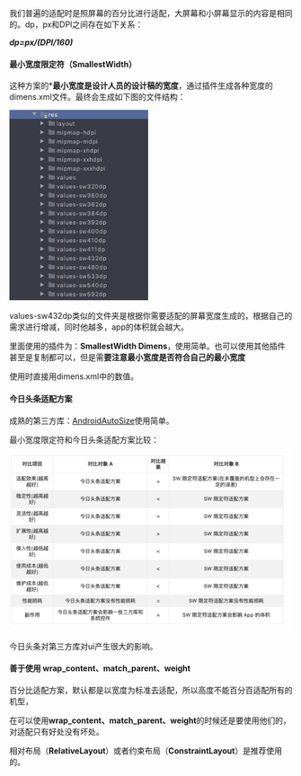 我们普遍的适配时是照屏幕的百分比进行适配，大屏幕和小屏幕显示的内容是相同的。dp，px和DPI之间存在如下关系：

***dp=px/(DPI/160)***

#### 最小宽度限定符（SmallestWidth）

这种方案的***最小宽度是设计人员的设计稿的宽度**，通过插件生成各种宽度的dimens.xml文件。最终会生成如下图的文件结构：

<img src="../assets/屏幕适配-结构.png" alt="截屏2021-04-01 下午6.56.43" style="zoom: 80%;" />

values-sw432dp类似的文件夹是根据你需要适配的屏幕宽度生成的，根据自己的需求进行增减，同时他越多，app的体积就会越大。

里面使用的插件为：**SmallestWidth Dimens**，使用简单。也可以使用其他插件甚至是复制都可以，但是需**要注意最小宽度是否符合自己的最小宽度**

使用时直接用dimens.xml中的数值。

#### 今日头条适配方案

成熟的第三方库：[AndroidAutoSize](https://github.com/JessYanCoding/AndroidAutoSize)使用简单。

最小宽度限定符和今日头条适配方案比较：

![截屏2021-04-01 下午7.11.08](../assets/屏幕适配-对比.png)

今日头条对第三方库对ui产生很大的影响。

#### 善于使用 wrap_content、match_parent、weight

百分比适配方案，默认都是以宽度为标准去适配，所以高度不能百分百适配所有的机型，

在可以使用**wrap_content、match_parent、weight**的时候还是要使用他们的，对适配只有好处没有坏处。

相对布局（**RelativeLayout**）或者约束布局（**ConstraintLayout**）是推荐使用的。

